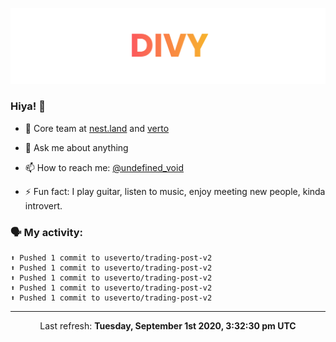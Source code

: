 
![](https://github.com/divy-work/divy-work/raw/master/assets/divy.png)

### Hiya! 👋

- 🔭 Core team at [nest.land](https://github.com/nestdotland/nest.land) and [verto](https://github.com/useverto/verto)

- 💬 Ask me about anything

- 📫 How to reach me: [@undefined_void](https://instagram.com/divy.exe)

- ⚡ Fun fact: I play guitar, listen to music, enjoy meeting new people, kinda introvert.

### 🗣 My activity:

```
⬆️ Pushed 1 commit to useverto/trading-post-v2
⬆️ Pushed 1 commit to useverto/trading-post-v2
⬆️ Pushed 1 commit to useverto/trading-post-v2
⬆️ Pushed 1 commit to useverto/trading-post-v2
⬆️ Pushed 1 commit to useverto/trading-post-v2
```

------------
<p align="center">Last refresh: <b>Tuesday, September 1st 2020, 3:32:30 pm UTC</b></p>
